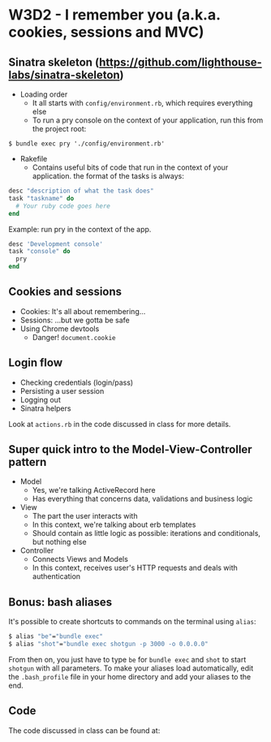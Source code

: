 # W3D2 - I remember you (a.k.a. cookies, sessions and MVC)

## Sinatra skeleton (https://github.com/lighthouse-labs/sinatra-skeleton)
* Loading order
    - It all starts with `config/environment.rb`, which requires everything else
    - To run a pry console on the context of your application, run this from the project root:

```shell
$ bundle exec pry './config/environment.rb'
```

* Rakefile
    - Contains useful bits of code that run in the context of your application. the format of the tasks is always:

```ruby
desc "description of what the task does"
task "taskname" do
  # Your ruby code goes here
end
```

Example: run pry in the context of the app.

```ruby
desc 'Development console'
task "console" do
  pry
end
```

## Cookies and sessions
* Cookies: It's all about remembering...
* Sessions: ...but we gotta be safe
* Using Chrome devtools
    - Danger! `document.cookie`

## Login flow
* Checking credentials (login/pass)
* Persisting a user session
* Logging out
* Sinatra helpers

Look at `actions.rb` in the code discussed in class for more details.

## Super quick intro to the Model-View-Controller pattern

* Model
    - Yes, we're talking ActiveRecord here
    - Has everything that concerns data, validations and business logic
* View
    - The part the user interacts with
    - In this context, we're talking about erb templates
    - Should contain as little logic as possible: iterations and conditionals, but nothing else
* Controller
    - Connects Views and Models
    - In this context, receives user's HTTP requests and deals with authentication

## Bonus: bash aliases

It's possible to create shortcuts to commands on the terminal using `alias`:
```sh
$ alias "be"="bundle exec"
$ alias "shot"="bundle exec shotgun -p 3000 -o 0.0.0.0"
```

From then on, you just have to type `be` for `bundle exec` and `shot` to start `shotgun` with all parameters. To make your aliases load automatically, edit the `.bash_profile` file in your home directory and add your aliases to the end.

## Code

The code discussed in class can be found at:

